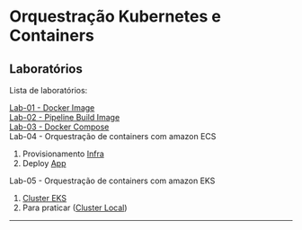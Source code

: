 # Orquestração Kubernetes e Containers

## Laboratórios
Lista de laboratórios:

[Lab-01 - Docker Image](./Lab-01/README.md)  
[Lab-02 - Pipeline Build Image](./Lab-02/README.md)  
[Lab-03 - Docker Compose ](./Lab-03/README.md)  
Lab-04 - Orquestração de containers com amazon ECS 
01. Provisionamento [Infra](./Lab-04/Infra/README.md)
02. Deploy [App](./Lab-04/app/README.md)

Lab-05 - Orquestração de containers com amazon EKS

01. [Cluster EKS](./Lab-05/02-cluster-eks/README.md)
02. Para praticar ([Cluster Local](./Lab-05/01-cluster-local/README.md))
---